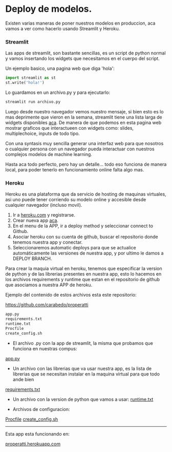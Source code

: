 # Deploy de modelos.

Existen varias maneras de poner nuestros modelos en produccion, aca vamos a ver como hacerlo usando Streamlit y Heroku.
 

### Streamlit

Las apps de streamlit, son bastante sencillas, es un script de python normal y vamos insertando los widgets que necesitamos en el cuerpo del script. 

Un ejemplo basico, una pagina web que diga 'hola':

```python
import streamlit as st
st.write('hola!')
```
Lo guardamos en un archivo.py y para ejecutarlo:

```bash
streamlit run archivo.py
``` 
Luego desde nuestro navegador vemos nuestro mensaje, si bien esto es lo mas deprimente que vieron en la semana, streamlit tiene una lista larga de widgets disponibles [aca](https://docs.streamlit.io/api.html). De manera de que podemos en esta pagina web mostrar graficos que interactueen con widgets como: slides, multiplechoice, inputs de todo tipo. 

Con una syntasis muy sencilla generar una interfaz web para que nosotros o cualquier persona con un navegador pueda interactuar con nuestros complejos modelos de machine learning.

Hasta aca todo perfecto, pero hay un detalle... todo eso funciona de manera local, para poder tenerlo en funcionamiento online falta algo mas.



### Heroku 


Heroku es una plataforma que da servicio de hosting de maquinas virtuales, asi uno puede tener corriendo su modelo online y accesible desde cualquier navegador (incluso movil). 


1. Ir a [heroku.com](https://signup.heroku.com/) y registrarse.
2. Crear nueva app [aca](https://dashboard.heroku.com/new-app).
3. En el menu de la APP, ir a deploy method y seleccionar connect to Github.
4. Asociar heroku con su cuenta de github, buscar el repositorio donde tenemos nuestra app y conectar.
5. Seleccionaremos automatic deploys para que se actualice automáticamente las versiones de nuestra app, y por ultimo le damos a DEPLOY BRANCH.


Para crear la maquia virtual en heroku, tenemos que especificar la version de python y de las librerias presentes en nuestra app, esto lo hacemos en los archivos requirements y runtime que estan en el repositorio de github que asociamos a nuestra APP de heroku.

Ejemplo del contenido de estos archivos esta este repositorio:

https://github.com/carabedo/properatti

```bash
app.py
requirements.txt
runtime.txt
Procfile
create_config.sh
``` 

* El archivo .py con la app de streamlit, la misma que probamos que funciona en nuestras compus:

[app.py](st3.py)

* Un archivo con las librerias que va usar nuestra app, es la lista de librerias que se necesitan instalar en la maquina virtual para que todo ande bien

[requirements.txt](requirements.txt)

* Un archivo con la version de python que vamos a usar:
[runtime.txt](runtime.txt)

* Archivos de configuracion:

[Procfile](Procfile)
[create_config.sh](create_config.sh)

---

Esta app esta funcionando en:

[properatti.herokuapp.com](https://properatti.herokuapp.com/)
